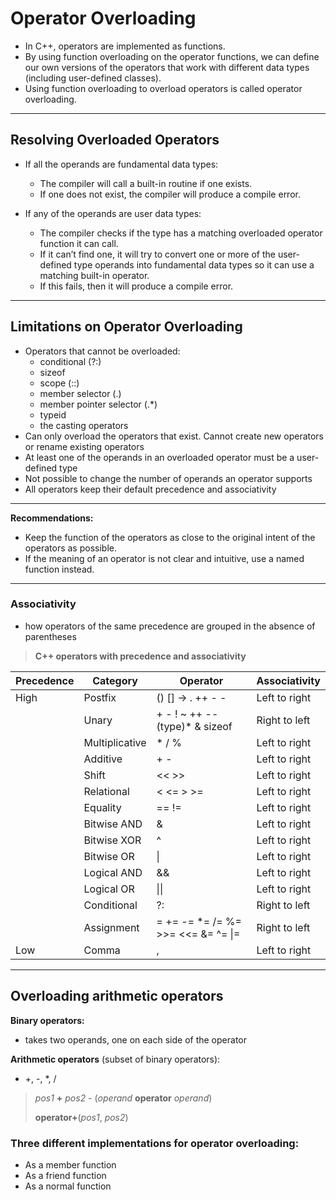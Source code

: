 # Operator Overloading

- In C++, operators are implemented as functions.
- By using function overloading on the operator functions, we can define our own versions of the operators that work with different data types (including user-defined classes).
- Using function overloading to overload operators is called operator overloading.

---

## Resolving Overloaded Operators

- If all the operands are fundamental data types:
    - The compiler will call a built-in routine if one exists.
    - If one does not exist, the compiler will produce a compile error.

- If any of the operands are user data types:
    - The compiler checks if the type has a matching overloaded operator function it can call.
    - If it can’t find one, it will try to convert one or more of the user-defined type operands into fundamental data types so it can use a matching built-in operator.
    - If this fails, then it will produce a compile error.

---

## Limitations on Operator Overloading

- Operators that cannot be overloaded: 
  - conditional (?:)
  - sizeof
  - scope (::)
  - member selector (.)
  - member pointer selector (.*)
  - typeid
  - the casting operators
- Can only overload the operators that exist. Cannot create new operators or rename existing operators
- At least one of the operands in an overloaded operator must be a user-defined type
- Not possible to change the number of operands an operator supports
- All operators keep their default precedence and associativity

---

**Recommendations:**

- Keep the function of the operators as close to the original intent of the operators as possible.
- If the meaning of an operator is not clear and intuitive, use a named function instead.

--- 


### Associativity 
- how operators of the same precedence are grouped in the absence of parentheses
> **C++ operators with precedence and associativity**
  
| Precedence | Category | Operator | Associativity |
| --- | --- | --- | --- |
| High | Postfix | () [] -> . ++ - - | Left to right |
|  | Unary | + - ! ~ ++ -- (type)* & sizeof | Right to left |
|  | Multiplicative | * / % | Left to right |
|  | Additive | + - | Left to right |
|  | Shift | << >> | Left to right |
|  | Relational | < <= > >= | Left to right |
|  | Equality | == != | Left to right |
|  | Bitwise AND | & | Left to right |
|  | Bitwise XOR | ^ | Left to right |
|  | Bitwise OR | \| | Left to right |
|  | Logical AND | && | Left to right |
|  | Logical OR | \|\| | Left to right |
|  | Conditional | ?: | Right to left |
|  | Assignment | = += -= *= /= %= >>= <<= &= ^= \|= | Right to left |
| Low | Comma | , | Left to right |

---

## Overloading arithmetic operators

**Binary operators:**
- takes two operands, one on each side of the operator

**Arithmetic operators** (subset of binary operators):
- +, -, *, /
   
> *pos1* **+** *pos2* - (*operand* **operator** *operand*)
>
> **operator+**(*pos1*, *pos2*) 

### Three different implementations for operator overloading:
- As a member function
- As a friend function
- As a normal function